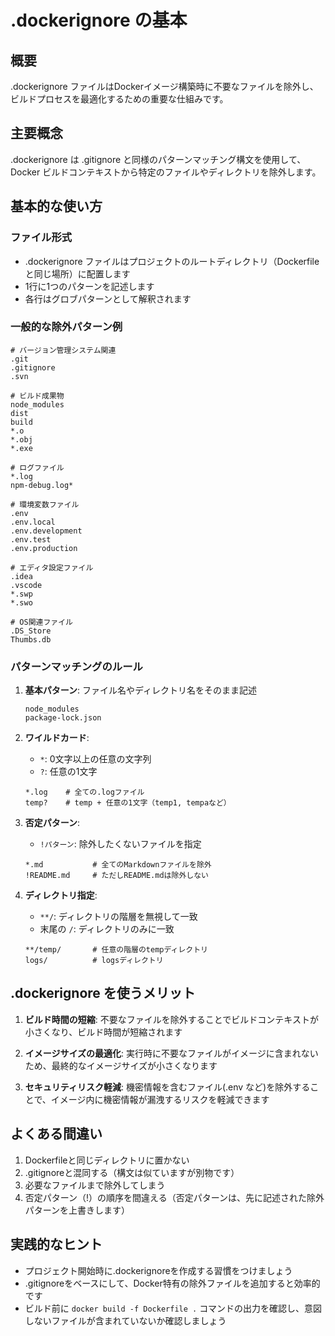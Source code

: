 # .dockerignore の基本

## 概要
.dockerignore ファイルはDockerイメージ構築時に不要なファイルを除外し、ビルドプロセスを最適化するための重要な仕組みです。

## 主要概念
.dockerignore は .gitignore と同様のパターンマッチング構文を使用して、Docker ビルドコンテキストから特定のファイルやディレクトリを除外します。

## 基本的な使い方

### ファイル形式
- .dockerignore ファイルはプロジェクトのルートディレクトリ（Dockerfileと同じ場所）に配置します
- 1行に1つのパターンを記述します
- 各行はグロブパターンとして解釈されます

### 一般的な除外パターン例

```
# バージョン管理システム関連
.git
.gitignore
.svn

# ビルド成果物
node_modules
dist
build
*.o
*.obj
*.exe

# ログファイル
*.log
npm-debug.log*

# 環境変数ファイル
.env
.env.local
.env.development
.env.test
.env.production

# エディタ設定ファイル
.idea
.vscode
*.swp
*.swo

# OS関連ファイル
.DS_Store
Thumbs.db
```

### パターンマッチングのルール

1. **基本パターン**: ファイル名やディレクトリ名をそのまま記述
   ```
   node_modules
   package-lock.json
   ```

2. **ワイルドカード**:
   - `*`: 0文字以上の任意の文字列
   - `?`: 任意の1文字
   ```
   *.log    # 全ての.logファイル
   temp?    # temp + 任意の1文字（temp1, tempaなど）
   ```

3. **否定パターン**:
   - `!パターン`: 除外したくないファイルを指定
   ```
   *.md           # 全てのMarkdownファイルを除外
   !README.md     # ただしREADME.mdは除外しない
   ```

4. **ディレクトリ指定**:
   - `**/`: ディレクトリの階層を無視して一致
   - 末尾の `/`: ディレクトリのみに一致
   ```
   **/temp/       # 任意の階層のtempディレクトリ
   logs/          # logsディレクトリ
   ```

## .dockerignore を使うメリット

1. **ビルド時間の短縮**: 不要なファイルを除外することでビルドコンテキストが小さくなり、ビルド時間が短縮されます

2. **イメージサイズの最適化**: 実行時に不要なファイルがイメージに含まれないため、最終的なイメージサイズが小さくなります

3. **セキュリティリスク軽減**: 機密情報を含むファイル(.env など)を除外することで、イメージ内に機密情報が漏洩するリスクを軽減できます

## よくある間違い

1. Dockerfileと同じディレクトリに置かない
2. .gitignoreと混同する（構文は似ていますが別物です）
3. 必要なファイルまで除外してしまう
4. 否定パターン（!）の順序を間違える（否定パターンは、先に記述された除外パターンを上書きします）

## 実践的なヒント

- プロジェクト開始時に.dockerignoreを作成する習慣をつけましょう
- .gitignoreをベースにして、Docker特有の除外ファイルを追加すると効率的です
- ビルド前に `docker build -f Dockerfile .` コマンドの出力を確認し、意図しないファイルが含まれていないか確認しましょう
